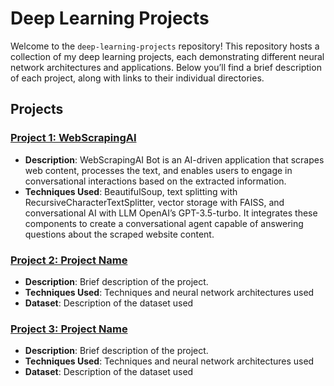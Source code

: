 # Deep Learning Projects

Welcome to the `deep-learning-projects` repository! This repository hosts a collection of my deep learning projects, each demonstrating different neural network architectures and applications. Below you’ll find a brief description of each project, along with links to their individual directories.

## Projects

### [Project 1: WebScrapingAI](https://github.com/michaeldrm/webscraping-ai)
- **Description**: WebScrapingAI Bot is an AI-driven application that scrapes web content, processes the text, and enables users to engage in conversational interactions based on the extracted information.
- **Techniques Used**: BeautifulSoup, text splitting with RecursiveCharacterTextSplitter, vector storage with FAISS, and conversational AI with LLM OpenAI’s GPT-3.5-turbo. It integrates these components to create a conversational agent capable of answering questions about the scraped website content.

### [Project 2: Project Name](./project2)
- **Description**: Brief description of the project.
- **Techniques Used**: Techniques and neural network architectures used
- **Dataset**: Description of the dataset used

### [Project 3: Project Name](./project3)
- **Description**: Brief description of the project.
- **Techniques Used**: Techniques and neural network architectures used
- **Dataset**: Description of the dataset used

